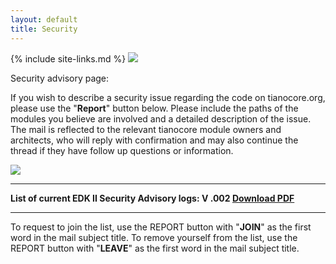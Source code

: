 ```yaml
---
layout: default
title: Security
---
```

{% include site-links.md %}
<img src="https://raw.githubusercontent.com/tianocore/tianocore.github.io/master/images/SecurityPix.JPG" >

Security advisory page:

If you wish to describe a security issue regarding the code on tianocore.org, please use the "<b>Report</b>" button below. Please include the paths of the modules you believe are involved and a detailed description of the issue. The mail is reflected to the relevant tianocore module owners and architects, who will reply with confirmation and may also continue the thread if they have follow up questions or information. 


 <a href="mailto:tianocore-security@lists.sourceforge.net?subject=Tianocore%20Security%20Report%20Message">
<img src="https://raw.githubusercontent.com/tianocore/tianocore.github.io/master/images/Report-button2.jpg" /></a>


----
<b>List of current EDK II Security Advisory logs:  V .002 <a href="{{edk2files}}/Security_Advisory/EDK%20II%20Security%20Advisory%20Log%20002.pdf/download"> Download PDF</a></b>

----


To request to join the list, use the REPORT button with "<b>JOIN</b>" as the first word in the mail subject title. To remove yourself from the list, use the REPORT button with "<b>LEAVE</b>" as the first word in the mail subject title.

